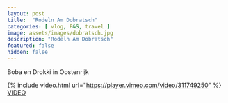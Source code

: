 ```yaml
---
layout: post
title:  "Rodeln Am Dobratsch"
categories: [ vlog, P&S, travel ]
image: assets/images/dobratsch.jpg
description: "Rodeln Am Dobratsch"
featured: false
hidden: false
---
```


Boba en Drokki in Oostenrijk

{% include video.html url="https://player.vimeo.com/video/311749250" %}
[VIDEO](https://vimeo.com/311749250)